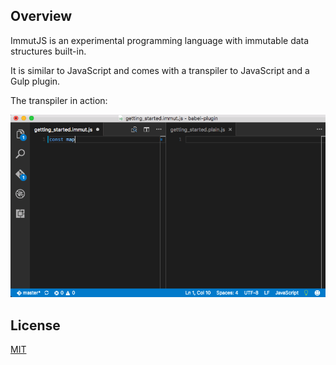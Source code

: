 ## Overview

ImmutJS is an experimental programming language with immutable data structures built-in.

It is similar to JavaScript and comes with a transpiler to JavaScript and a Gulp plugin.

The transpiler in action:

![ImmutJS in Action](images/in_action.gif)

## License

[MIT](LICENSE)
